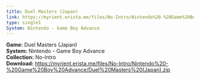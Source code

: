 ```yaml
---
title: Duel Masters (Japan)
link: https://myrient.erista.me/files/No-Intro/Nintendo%20-%20Game%20Boy%20Advance/Duel%20Masters%20(Japan).zip
type: single1
System: Nintendo - Game Boy Advance
---
```

<b>Game:</b> Duel Masters (Japan)<br>
<b>System:</b> Nintendo - Game Boy Advance<br>
<b>Collection:</b> No-Intro<br>
<b>Download:</b> https://myrient.erista.me/files/No-Intro/Nintendo%20-%20Game%20Boy%20Advance/Duel%20Masters%20(Japan).zip